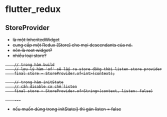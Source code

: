 # flutter_redux

## StoreProvider<S>
- là một InheritedWidget
- cung cấp một Redux [Store] cho mọi descendants của nó.
- nên là root widget?
- nhiều loại store?

```
    // trong hàm build
    // lưu lý hàm 'of' sẽ lấy ra store đồng thời listen store provider
    final store = StoreProvider.of<int>(context);

    // trong hàm initState
    // cần disable cơ chế listen
    final store = StoreProvider.of<String>(context, listen: false)

    ...
```

- nếu muốn dùng trong initState() thì gán listen = false


